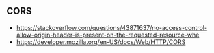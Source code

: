 ## CORS
  - https://stackoverflow.com/questions/43871637/no-access-control-allow-origin-header-is-present-on-the-requested-resource-whe
  - https://developer.mozilla.org/en-US/docs/Web/HTTP/CORS
